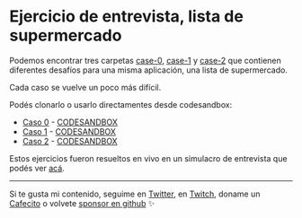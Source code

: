 # Ejercicio de entrevista, lista de supermercado

Podemos encontrar tres carpetas [case-0](./case-0), [case-1](./case-1) y [case-2](./case-2) que contienen diferentes desafíos para una misma aplicación, una lista de supermercado.

Cada caso se vuelve un poco más difícil.

Podés clonarlo o usarlo directamentes desde codesandbox:

* [Caso 0](https://github.com/goncy/interview-challenges/tree/main/supermarket-list/case-0) - [CODESANDBOX](https://codesandbox.io/s/github/goncy/interview-challenges/tree/main/supermarket-list/case-0)
* [Caso 1](https://github.com/goncy/interview-challenges/tree/main/supermarket-list/case-1) - [CODESANDBOX](https://codesandbox.io/s/github/goncy/interview-challenges/tree/main/supermarket-list/case-1)
* [Caso 2](https://github.com/goncy/interview-challenges/tree/main/supermarket-list/case-2) - [CODESANDBOX](https://codesandbox.io/s/github/goncy/interview-challenges/tree/main/supermarket-list/case-2)

Estos ejercicios fueron resueltos en vivo en un simulacro de entrevista que podés ver [acá](https://youtube.com/watch?v=ocwsPB1ysOQ).

---
Si te gusta mi contenido, seguime en [Twitter](https://twitter.gonzalopozzo.com), en [Twitch](https://twitch.gonzalopozzo.com), doname un [Cafecito](https://cafecito.gonzalopozzo.com) o volvete [sponsor en github](https://github.com/sponsors/goncy) ✨
